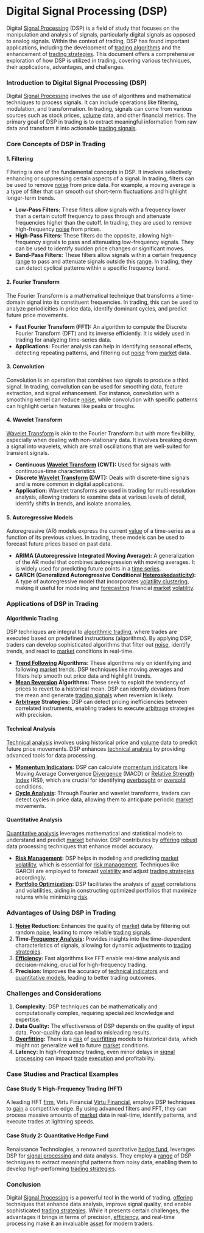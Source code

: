 # Digital Signal Processing (DSP)

Digital [Signal Processing](../s/signal_processing_in_trading.md) (DSP) is a field of study that focuses on the manipulation and analysis of signals, particularly digital signals as opposed to analog signals. Within the context of trading, DSP has found important applications, including the development of [trading algorithms](../t/trading_algorithms.md) and the enhancement of [trading strategies](../t/trading_strategies.md). This document offers a comprehensive exploration of how DSP is utilized in trading, covering various techniques, their applications, advantages, and challenges.

### Introduction to Digital Signal Processing (DSP)

Digital [Signal Processing](../s/signal_processing_in_trading.md) involves the use of algorithms and mathematical techniques to process signals. It can include operations like filtering, modulation, and transformation. In trading, signals can come from various sources such as stock prices, [volume](../v/volume.md) data, and other financial metrics. The primary goal of DSP in trading is to extract meaningful information from raw data and transform it into actionable [trading signals](../t/trading_signals.md).

### Core Concepts of DSP in Trading

#### 1. Filtering

Filtering is one of the fundamental concepts in DSP. It involves selectively enhancing or suppressing certain aspects of a signal. In trading, filters can be used to remove [noise](../n/noise.md) from price data. For example, a moving average is a type of filter that can smooth out short-term fluctuations and highlight longer-term trends.

- **Low-Pass Filters:** These filters allow signals with a frequency lower than a certain cutoff frequency to pass through and attenuate frequencies higher than the cutoff. In trading, they are used to remove high-frequency [noise](../n/noise.md) from prices.
- **High-Pass Filters:** These filters do the opposite, allowing high-frequency signals to pass and attenuating low-frequency signals. They can be used to identify sudden price changes or significant moves.
- **Band-Pass Filters:** These filters allow signals within a certain frequency [range](../r/range.md) to pass and attenuate signals outside this [range](../r/range.md). In trading, they can detect cyclical patterns within a specific frequency band.

#### 2. Fourier Transform

The Fourier Transform is a mathematical technique that transforms a time-domain signal into its constituent frequencies. In trading, this can be used to analyze periodicities in price data, identify dominant cycles, and predict future price movements.

- **Fast Fourier Transform (FFT):** An algorithm to compute the Discrete Fourier Transform (DFT) and its inverse efficiently. It is widely used in trading for analyzing time-series data.
- **Applications:** Fourier analysis can help in identifying seasonal effects, detecting repeating patterns, and filtering out [noise](../n/noise.md) from [market](../m/market.md) data.

#### 3. Convolution

Convolution is an operation that combines two signals to produce a third signal. In trading, convolution can be used for smoothing data, feature extraction, and signal enhancement. For instance, convolution with a smoothing kernel can reduce [noise](../n/noise.md), while convolution with specific patterns can highlight certain features like peaks or troughs.

#### 4. Wavelet Transform

[Wavelet Transform](../w/wavelet_transform_in_trading.md) is akin to the Fourier Transform but with more flexibility, especially when dealing with non-stationary data. It involves breaking down a signal into wavelets, which are small oscillations that are well-suited for transient signals.

- **Continuous [Wavelet Transform](../w/wavelet_transform_in_trading.md) (CWT):** Used for signals with continuous-time characteristics.
- **Discrete [Wavelet Transform](../w/wavelet_transform_in_trading.md) (DWT):** Deals with discrete-time signals and is more common in digital applications.
- **Application:** Wavelet transforms are used in trading for multi-resolution analysis, allowing traders to examine data at various levels of detail, identify shifts in trends, and isolate anomalies.

#### 5. Autoregressive Models

Autoregressive (AR) models express the current [value](../v/value.md) of a time-series as a function of its previous values. In trading, these models can be used to forecast future prices based on past data.

- **ARIMA (Autoregressive Integrated Moving Average):** A generalization of the AR model that combines autoregression with moving averages. It is widely used for predicting future points in a [time series](../t/time_series.md).
- **GARCH (Generalized Autoregressive Conditional [Heteroskedasticity](../h/heteroskedasticity.md)):** A type of autoregressive model that incorporates [volatility clustering](../v/volatility_clustering.md), making it useful for modeling and [forecasting](../f/forecasting.md) financial [market](../m/market.md) [volatility](../v/volatility.md).

### Applications of DSP in Trading

#### Algorithmic Trading

DSP techniques are integral to [algorithmic trading](../a/algorithmic_trading.md), where trades are executed based on predefined instructions (algorithms). By applying DSP, traders can develop sophisticated algorithms that filter out [noise](../n/noise.md), identify trends, and react to [market](../m/market.md) conditions in real-time.

- **[Trend Following](../t/trend_following.md) Algorithms:** These algorithms rely on identifying and following [market](../m/market.md) trends. DSP techniques like moving averages and filters help smooth out price data and highlight trends.
- **[Mean Reversion](../m/mean_reversion.md) Algorithms:** These seek to exploit the tendency of prices to revert to a historical mean. DSP can identify deviations from the mean and generate [trading signals](../t/trading_signals.md) when reversion is likely.
- **[Arbitrage](../a/arbitrage.md) Strategies:** DSP can detect pricing inefficiencies between correlated instruments, enabling traders to execute [arbitrage](../a/arbitrage.md) strategies with precision.

#### Technical Analysis

[Technical analysis](../t/technical_analysis.md) involves using historical price and [volume](../v/volume.md) data to predict future price movements. DSP enhances [technical analysis](../t/technical_analysis.md) by providing advanced tools for data processing.

- **[Momentum Indicators](../m/momentum_indicators.md):** DSP can calculate [momentum indicators](../m/momentum_indicators.md) like Moving Average Convergence [Divergence](../d/divergence.md) (MACD) or [Relative Strength](../r/relative_strength.md) [Index](../i/index_instrument.md) (RSI), which are crucial for identifying [overbought](../o/overbought.md) or [oversold](../o/oversold.md) conditions.
- **[Cycle Analysis](../c/cycle_analysis.md):** Through Fourier and wavelet transforms, traders can detect cycles in price data, allowing them to anticipate periodic [market](../m/market.md) movements.

#### Quantitative Analysis

[Quantitative analysis](../q/quantitative_analysis.md) leverages mathematical and statistical models to understand and predict [market](../m/market.md) behavior. DSP contributes by [offering](../o/offering.md) [robust](../r/robust.md) data processing techniques that enhance model accuracy.

- **[Risk Management](../r/risk_management.md):** DSP helps in modeling and predicting [market](../m/market.md) [volatility](../v/volatility.md), which is essential for [risk management](../r/risk_management.md). Techniques like GARCH are employed to forecast [volatility](../v/volatility.md) and adjust [trading strategies](../t/trading_strategies.md) accordingly.
- **[Portfolio Optimization](../p/portfolio_optimization.md):** DSP facilitates the analysis of [asset](../a/asset.md) correlations and volatilities, aiding in constructing optimized portfolios that maximize returns while minimizing [risk](../r/risk.md).

### Advantages of Using DSP in Trading

1. **[Noise](../n/noise.md) Reduction:** Enhances the quality of [market](../m/market.md) data by filtering out random [noise](../n/noise.md), leading to more reliable [trading signals](../t/trading_signals.md).
2. **Time-[Frequency Analysis](../f/frequency_analysis.md):** Provides insights into the time-dependent characteristics of signals, allowing for dynamic adjustments to [trading strategies](../t/trading_strategies.md).
3. **[Efficiency](../e/efficiency.md):** Fast algorithms like FFT enable real-time analysis and decision-making, crucial for high-frequency trading.
4. **Precision:** Improves the accuracy of [technical indicators](../t/technical_indicators.md) and [quantitative models](../q/quantitative_models.md), leading to better trading outcomes.

### Challenges and Considerations

1. **Complexity:** DSP techniques can be mathematically and computationally complex, requiring specialized knowledge and expertise.
2. **Data Quality:** The effectiveness of DSP depends on the quality of input data. Poor-quality data can lead to misleading results.
3. **[Overfitting](../o/overfitting.md):** There is a [risk](../r/risk.md) of [overfitting](../o/overfitting.md) models to historical data, which might not generalize well to future [market](../m/market.md) conditions.
4. **Latency:** In high-frequency trading, even minor delays in [signal processing](../s/signal_processing_in_trading.md) can impact [trade](../t/trade.md) [execution](../e/execution.md) and profitability.

### Case Studies and Practical Examples

#### Case Study 1: High-Frequency Trading (HFT)

A leading HFT [firm](../f/firm.md), Virtu Financial [Virtu Financial](https://www.virtu.com/), employs DSP techniques to [gain](../g/gain.md) a competitive edge. By using advanced filters and FFT, they can process massive amounts of [market](../m/market.md) data in real-time, identify patterns, and execute trades at lightning speeds.

#### Case Study 2: Quantitative Hedge Fund

Renaissance Technologies, a renowned quantitative [hedge fund](../h/hedge_fund.md), leverages DSP for [signal processing](../s/signal_processing_in_trading.md) and data analysis. They employ a [range](../r/range.md) of DSP techniques to extract meaningful patterns from noisy data, enabling them to develop high-performing [trading strategies](../t/trading_strategies.md).

### Conclusion

Digital [Signal Processing](../s/signal_processing_in_trading.md) is a powerful tool in the world of trading, [offering](../o/offering.md) techniques that enhance data analysis, improve signal quality, and enable sophisticated [trading strategies](../t/trading_strategies.md). While it presents certain challenges, the advantages it brings in terms of precision, [efficiency](../e/efficiency.md), and real-time processing make it an invaluable [asset](../a/asset.md) for modern traders.